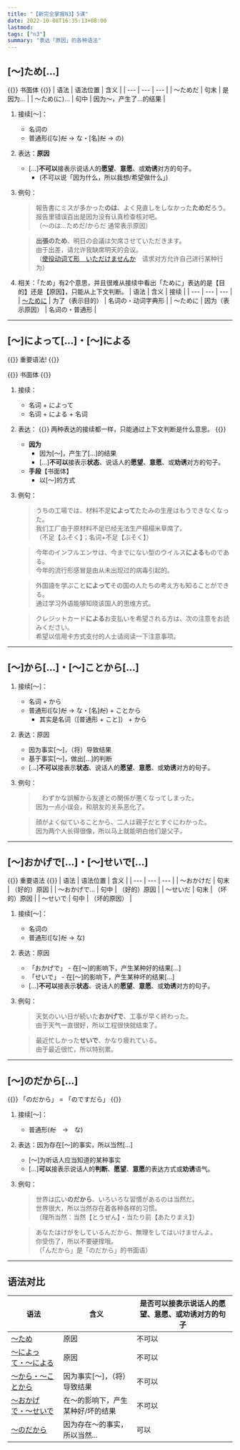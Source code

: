 ```yaml
---
title: "【新完全掌握N3】5课"
date: 2022-10-08T16:35:13+08:00
lastmod: 
tags: ["n3"]
summary: "表达「原因」的各种语法"
---
```


## [〜]ため[...]
{{<badge>}}
书面体
{{</badge>}}
| 语法 | 语法位置 | 含义 |
| --- | --- | --- |
| 〜ためだ | 句末 | 是因为... |
| 〜ため(に)... | 句中 | 因为～，产生了...的结果 |

1. 接续[〜]：
    - 名词の
    - 普通形([な]~~だ~~ → な・[名]~~だ~~ → の)
2. 表达：**原因**
    - [...]**不可以**接表示说话人的**愿望**、**意愿**、或**劝诱**对方的句子。
        - (不可以说「因为什么，所以我想/希望做什么」)

3. 例句：
    > 報告書にミスが多かった**のは**、よく見直しをしなかった**ためだ**ろう。  
    报告里错误百出是因为没有认真检查核对吧。  
    （〜のは...ためだ/からだ 通常表示原因）

    > **出張のため**、明日の会議は欠席させていただきます。  
    由于出差，请允许我缺席明天的会议。  
    （[使役动词て形　いただけませんか](/minnano/48/#使役动词て形いただけませんか)　请求对方允许自己进行某种行为）

4. 相关：「ため」有2个意思，并且很难从接续中看出「ために」表达的是【目的】还是【原因】，只能从上下文判断。
    | 语法 | 含义 | 接续 |
    | --- | --- | --- |
    | [～ために](/minnano/42/#动词字典形名词のために) | 为了（表示目的） | 名词の・动词字典形 |
    | ～ために | 因为（表示原因） | 名词の・普通形 |

---
## [〜]によって[...]・[〜]による
{{<badge>}}
重要语法!
{{</badge>}}

{{<badge>}}
书面体
{{</badge>}}

1. 接续：
    - 名词 + によって
    - 名词 + による + 名词
2. 表达：
{{<alert>}}
两种表达的接续都一样，只能通过上下文判断是什么意思。
{{</alert>}}
    - **因为**
        - 因为[～]，产生了[...]的结果
        - [...]**不可以**接表示**状态**、说话人的**愿望**、**意愿**、或**劝诱**对方的句子。
    - **手段**【书面体】
        - 以[～]的方式

3. 例句：
    > うちの工場では、材料不足**によって**たたみの生産はもうできなくなった。  
    我们工厂由于原材料不足已经无法生产榻榻米草席了。  
    （不足【ふそく】；名词+不足【ぶそく】）

    > 今年のインフルエンサは、今までにない型のウイルス**による**ものである。  
    今年的流行形感冒是由从未出现过的病毒引起的。

    > 外国語を学ぶこと**によって**その国の人たちの考え方も知ることができる。  
    通过学习外语能够知晓该国人的思维方式。

    > クレジットカード**による**お支払いを希望される方は、次の注意をお読みください。  
    希望以信用卡方式支付的人士请阅读一下注意事项。

---
## [〜]から[...]・[〜]ことから[...]
1. 接续[〜]：
    - 名词 + から
    - 普通形([な]~~だ~~ → な・[名]~~だ~~) + ことから
        - 其实是名词（[普通形 + こと]） + から
2. 表达：原因
    - 因为事实[〜]，（将）导致结果
    - 基于事实[〜]，做出[...]的判断
    - [...]**不可以**接表示**状态**、说话人的**愿望**、**意愿**、或**劝诱**对方的句子。

3. 例句：

    >　わずかな誤解から友達との関係が悪くなってしまった。  
    因为一点小误会，和朋友的关系恶化了。

    > 顔がよく似ていることから、二人は親子だとすぐにわかった。  
    因为两个人长得很像，所以马上就能明白他们是父子。

---
## [〜]おかげで[...]・[〜]せいで[...]
{{<badge>}}
重要语法
{{</badge>}}
| 语法 | 语法位置 | 含义 |
| --- | --- | --- |
| 〜おかけだ | 句末 | （好的）原因 |
| 〜おかげで... | 句中 | （好的）原因 |
| 〜せいだ | 句末 | （坏的）原因 |
| 〜せいで | 句中 | （坏的原因） |

1. 接续[〜]：
    - 名词の
    - 普通形([な]~~だ~~ → な)
2. 表达：原因
    - 「おかげで」 - 在[〜]的影响下，产生某种好的结果[...]
    - 「せいで」 - 在[〜]的影响下，产生某种坏的结果[...]
    - [...]**不可以**接表示**状态**、说话人的**愿望**、**意愿**、或**劝诱**对方的句子。
3. 例句： 
    > 天気のいい日が続いた**おかげで**、工事が早く終わった。  
    由于天气一直很好，所以工程很快就结束了。

    > 最近忙しかった**せいで**、かなり疲れている。  
    由于最近很忙，所以特别累。

---
## [〜]のだから[...]
{{<alert>}}
「のだから」 = 「のですだら」
{{</alert>}}
1. 接续[〜]：
    - 普通形(~~だ~~　→　な)
2. 表达：因为存在[〜]的事实，所以当然[...]
    - [〜]为听话人应当知道的某种事实
    - [...]**可以**接表示说话人的**判断**、**愿望**、**意愿**的表达方式或**劝诱**语气。
3. 例句：

    > 世界は広い**のだから**、いろいろな習慣があるのは当然だ。  
    世界很大，所以当然存在着各种各样的习惯。  
    （理所当然：当然【とうぜん】・当たり前【あたりまえ】）

    > あなたはけがをしているんだから、無理をしてはいけませんよ。  
    你受伤了，所以不要硬撑哦。  
    （「んだから」是「のだから」的书面语）

---
## 语法对比
| 语法 | 含义 | 是否可以接表示说话人的愿望、意愿、或劝诱对方的句子 |
| --- | --- | --- |
| [〜ため](/n3/5/#ため) | 原因 | 不可以 |
| [〜によって・〜による](/n3/5/#によってによる) | 原因 | 不可以 |
| [〜から・〜ことから](/n3/5/#からことから) | 因为事实[〜]，（将）导致结果 | 不可以 |
| [〜おかげで・〜せいで](/n3/5/#おかげでせいで) |  在〜的影响下，产生某种好/坏的结果 | 不可以 |
| [〜のだから](/n3/5/#のだから) |  因为存在〜的事实，所以当然...| 可以 |

